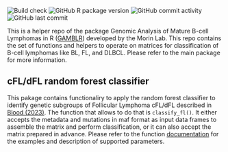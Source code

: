 ![Build check](https://github.com/morinlab/GAMBLR.predict/actions/workflows/build_check.yaml/badge.svg)
![GitHub R package version](https://img.shields.io/github/r-package/v/morinlab/GAMBLR.predict)
![GitHub commit activity](https://img.shields.io/github/commit-activity/m/morinlab/GAMBLR.predict)
![GitHub last commit](https://img.shields.io/github/last-commit/morinlab/GAMBLR.predict)

This is a helper repo of the package Genomic Analysis of Mature B-cell Lymphomas in R ([GAMBLR](https://github.com/morinlab/GAMBLR.open)) developed by the Morin Lab. This repo contains the set of functions and helpers to operate on matrices for classification of B-cell lymphomas like BL, FL, and DLBCL. Please refer to the main package for  more information.

## cFL/dFL random forest classifier

This pakage contains functionaliry to apply the random forest classifier to identify genetic subgroups of Follicular Lymphoma cFL/dFL described in [Blood (2023)](https://ashpublications.org/blood/article/142/6/561/495422/Genetic-subdivisions-of-follicular-lymphoma). The function that allows to do that is `classify_fl()`. It either accepts the metadata and mutations in maf format as input data frames to assemble the matrix and perform classification, or it can also accept the matrix prepared in advance. Please refer to the function [documentation](https://github.com/morinlab/GAMBLR.predict/blob/0f95c6b1801b9a3bee4b908eb6529c7cb4ca1551/R/classifiers.R#L1) for the examples and description of supported parameters.
